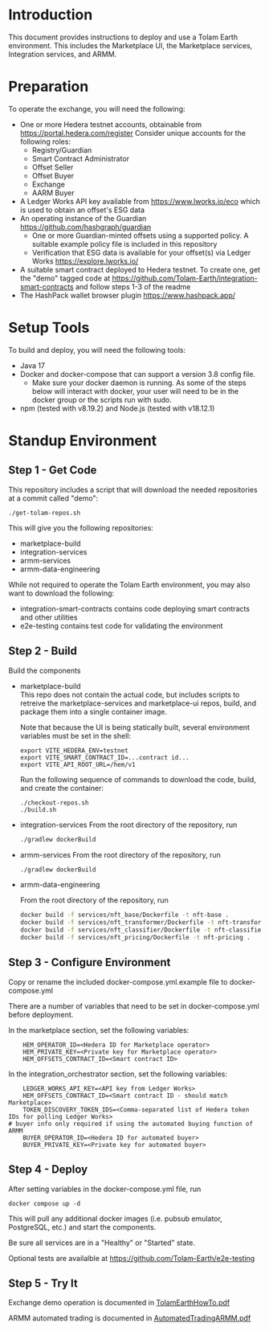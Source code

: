 # Introduction
This document provides instructions to deploy and use a Tolam Earth environment.  This includes the Marketplace UI, the Marketplace services, Integration services, and ARMM.

# Preparation
To operate the exchange, you will need the following:
- One or more Hedera testnet accounts, obtainable from https://portal.hedera.com/register  Consider unique accounts for the following roles:
    - Registry/Guardian
    - Smart Contract Administrator
    - Offset Seller
    - Offset Buyer
    - Exchange
    - AARM Buyer
- A Ledger Works API key available from https://www.lworks.io/eco which is used to obtain an offset's ESG data
- An operating instance of the Guardian https://github.com/hashgraph/guardian
    - One or more Guardian-minted offsets using a supported policy.  A suitable example policy file is included in this repository
    - Verification that ESG data is available for your offset(s) via Ledger Works https://explore.lworks.io/
- A suitable smart contract deployed to Hedera testnet.  To create one, get the "demo" tagged code at https://github.com/Tolam-Earth/integration-smart-contracts and follow steps 1-3 of the readme
- The HashPack wallet browser plugin https://www.hashpack.app/

# Setup Tools
To build and deploy, you will need the following tools:
- Java 17
- Docker and docker-compose that can support a version 3.8 config file.
    - Make sure your docker daemon is running.  As some of the steps below will interact with docker, your user will need to be in the docker group or the scripts run with sudo.
- npm (tested with v8.19.2) and Node.js (tested with v18.12.1)

# Standup Environment
## Step 1 - Get Code
This repository includes a script that will download the needed repositories at a commit called "demo":

```
./get-tolam-repos.sh
```

This will give you the following repositories:
- marketplace-build
- integration-services
- armm-services
- armm-data-engineering

While not required to operate the Tolam Earth environment, you may also want to download the following:
- integration-smart-contracts contains code deploying smart contracts and other utilities
- e2e-testing contains test code for validating the environment


## Step 2 - Build
Build the components

- marketplace-build  
    This repo does not contain the actual code, but includes scripts to retreive the marketplace-services and marketplace-ui repos, build, and package them into a single container image.  
    
    Note that because the UI is being statically built, several environment variables must be set in the shell:
    ```
    export VITE_HEDERA_ENV=testnet
    export VITE_SMART_CONTRACT_ID=...contract id...
    export VITE_API_ROOT_URL=/hem/v1
    ```
    Run the following sequence of commands to download the code, build, and create the container:
    ```
    ./checkout-repos.sh
    ./build.sh
    ```

- integration-services
    From the root directory of the repository, run
    ```bash
    ./gradlew dockerBuild
    ```

- armm-services
    From the root directory of the repository, run
    ```bash
    ./gradlew dockerBuild
    ```


- armm-data-engineering

    From the root directory of the repository, run
    ```bash
    docker build -f services/nft_base/Dockerfile -t nft-base .
    docker build -f services/nft_transformer/Dockerfile -t nft-transformer .
    docker build -f services/nft_classifier/Dockerfile -t nft-classifier .
    docker build -f services/nft_pricing/Dockerfile -t nft-pricing .
    ```

## Step 3 - Configure Environment
Copy or rename the included docker-compose.yml.example file to docker-compose.yml

There are a number of variables that need to be set in docker-compose.yml before deployment.

In the marketplace section, set the following variables:
```
    HEM_OPERATOR_ID=<Hedera ID for Marketplace operator>
    HEM_PRIVATE_KEY=<Private key for Marketplace operator>
    HEM_OFFSETS_CONTRACT_ID=<Smart contract ID>
```
In the integration_orchestrator section, set the following variables:
```
    LEDGER_WORKS_API_KEY=<API key from Ledger Works>
    HEM_OFFSETS_CONTRACT_ID=<Smart contract ID - should match Marketplace>
    TOKEN_DISCOVERY_TOKEN_IDS=<Comma-separated list of Hedera token IDs for polling Ledger Works>
# buyer info only required if using the automated buying function of ARMM
    BUYER_OPERATOR_ID=<Hedera ID for automated buyer>
    BUYER_PRIVATE_KEY=<Private key for automated buyer>
```



## Step 4 - Deploy
After setting variables in the docker-compose.yml file, run
   
```
docker compose up -d
```
 This will pull any additional docker images (i.e. pubsub emulator, PostgreSQL, etc.) and start the components.

 Be sure all services are in a "Healthy" or "Started" state.

Optional tests are availalble at https://github.com/Tolam-Earth/e2e-testing


## Step 5 - Try It
Exchange demo operation is documented in [TolamEarthHowTo.pdf](TolamEarthHowTo.pdf)

ARMM automated trading is documented in [AutomatedTradingARMM.pdf](AutomatedTradingARMM.pdf)



